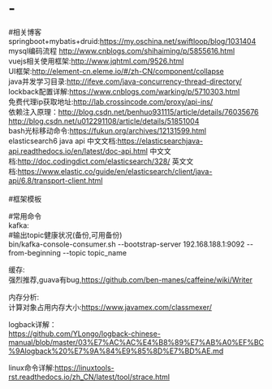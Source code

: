# -
#相关博客<br />
springboot+mybatis+druid:https://my.oschina.net/swiftloop/blog/1031404<br />
mysql编码流程 http://www.cnblogs.com/shihaiming/p/5855616.html<br />
vuejs相关使用框架:http://www.jqhtml.com/9526.html<br />
UI框架:http://element-cn.eleme.io/#/zh-CN/component/collapse<br />
java并发学习目录:http://ifeve.com/java-concurrency-thread-directory/<br />
lockback配置详解:https://www.cnblogs.com/warking/p/5710303.html<br />
免费代理ip获取地址:http://lab.crossincode.com/proxy/api-ins/<br/>
依赖注入原理：http://blog.csdn.net/benhuo931115/article/details/76035676<br/>
http://blog.csdn.net/u012291108/article/details/51851004<br/>
bash光标移动命令:https://fukun.org/archives/12131599.html<br/>
elasticsearch6 java api 中文文档:https://elasticsearchjava-api.readthedocs.io/en/latest/doc-api.html 中文文档:http://doc.codingdict.com/elasticsearch/328/ 英文文档:https://www.elastic.co/guide/en/elasticsearch/client/java-api/6.8/transport-client.html<br/>
<br />
#框架模板<br />

#常用命令<br />
kafka:<br />
  #输出topic健康状况(备份,可用备份)<br />
  bin/kafka-console-consumer.sh --bootstrap-server 192.168.188.1:9092 --from-beginning --topic topic_name<br />

缓存:<br />
  强烈推荐,guava有bug,https://github.com/ben-manes/caffeine/wiki/Writer<br />


内存分析:<br />
  计算对象占用内存大小:https://www.javamex.com/classmexer/ <br />
 
logback详解：<br />
  https://github.com/YLongo/logback-chinese-manual/blob/master/03%E7%AC%AC%E4%B8%89%E7%AB%A0%EF%BC%9Alogback%20%E7%9A%84%E9%85%8D%E7%BD%AE.md <br />

linux命令详解:https://linuxtools-rst.readthedocs.io/zh_CN/latest/tool/strace.html<br />
  

